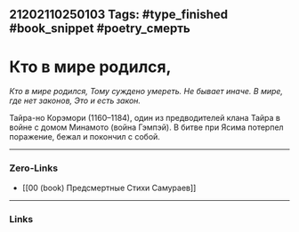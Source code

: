 21202110250103
Tags: #type_finished #book_snippet #poetry_смерть
---
# Кто в мире родился,

*Кто в мире родился,
Тому суждено умереть.
Не бывает иначе.
В мире, где нет законов,
Это и есть закон.*

Тайра-но Корэмори (1160–1184), один из предводителей клана Тайра в войне с домом Минамото (война Гэмпэй). В битве при Ясима потерпел поражение, бежал и покончил с собой. 

---
### Zero-Links
- [[00 (book) Предсмертные Стихи Самураев]]
---
### Links
